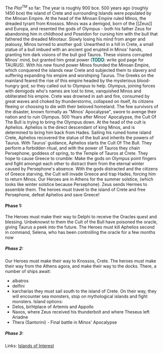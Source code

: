 The $Plot^{TM}$ so far:
The year is roughly 900 bce.
500 years ago (roughly 1450 bce) the island of Crete and surrounding Islands were populated by the Minoan Empire. 
At the head of the Minoan Empire ruled Minos, the dreaded tyrant from Knossos. 
Minos was a demigod, born of the [[Zeus]] and Europa, and resented the gods of Olympus - both his father Zeus for abandoning him in childhood and Poseidon for cursing him with the bull that fathered the dreaded Minotaur.
Slowly losing his mind from anger and jealousy, Minos turned to another god:
Unearthed in a hill in Crete,  a small statue of a bull imbued with an ancient god erupted in Minos' hands, granting him dark visions of the bull god Tauros.
These visions corrupted Minos' mind, but granted him great power (<mark style="background: #ABF7F7A6;">TODO</mark>: write god page for TAURUS).
With his new found power Minos founded the Minoan Empire, which conquered the islands near Crete and subjected them to slavery and suffering expanding his empire and worshiping Taurus.
The Greeks on the mainland feared the rise of this empire headed by the mysterious blood-hungry god, so they called out to Olympus to help. 
Olympus, joining forces with demigods who's names are lost to time, vanquished Minos and obliterated his empire.
Crete was drowned in ash and fire, consumed by great waves and choked by thunderstorms, collapsed on itself, its citizens fleeing or choosing to die with their beloved homeland.
The few survivors of the disaster, known formally as "Minos' Apocalypse", swore to avenge their nation and to ruin Olympus.
500 Years after Minos' Apocalypse, the Cult Of The Bull is trying to bring the Olympus down.
At the head of the cult is Aphelios. Aphelios is the direct descendant of king Minos, and is determined to bring him back from Hades.
Sailing his ruined home island Crete, Aphelios recovered the statue of the bull and inherits the powers of Taurus. 
With Taurus' guidance, Aphelios starts the Cult Of The Bull. 
They perform a forbidden ritual, and with the power of Tauros they chain Persephone, goddess of spring, to the Temple of Tauros at Crete.
They hope to cause Greece to crumble:
Make the gods on Olympus point fingers and fight amongst each other to distract them from the eternal winter caused by Persephone's absence.
With the gods distracted and the citizens of Greece starving, the Cult will  invade Greece and trap Hades, forcing him to return Minos.
Our Heroes are in Athens for the summer solstice, (which looks like winter solstice because Persephone). 
Zeus sends Hermes to assemble them.
The heroes must travel to the island of Crete and free Persephone, defeat Aphelios and save Greece!

#### Phase 1: 
The Heroes must make their way to Delphi to receive the Oracles quest and blessing.
Unbeknowst to them the Cult of the Bull have poisoned the oracle, giving Taurus a 
peek into the future.
The Heroes must kill Aphelios second in command, Selena, who has been controlling the oracle for a few months now


##### Phase 2:
Our Heroes must make their way to Knossos, Crete.
The heroes must make their way from the Athens agora, and make their way to the docks. 
There, a number of ships await:
- albatros
- delfini
- karcharías
they must sail south to the island of Crete.
On their way, they will encounter sea monsters, stop on mythological islands and fight monsters.
Island options:
- Delos, birhtplace of Artemis and Appollo
- Naxos, where Zeus received his thunderbolt and where Theseus left Ariadne
- Thera (Santorini) - Final battle in Minos' Apocalypse

##### Phase 3:






Links:
[Islands of Interest](https://www.kidslovegreece.com/en/our_top_selections/best-greek-islands-to-visit-with-families-and-kids-who-love-greek-mythology/) 